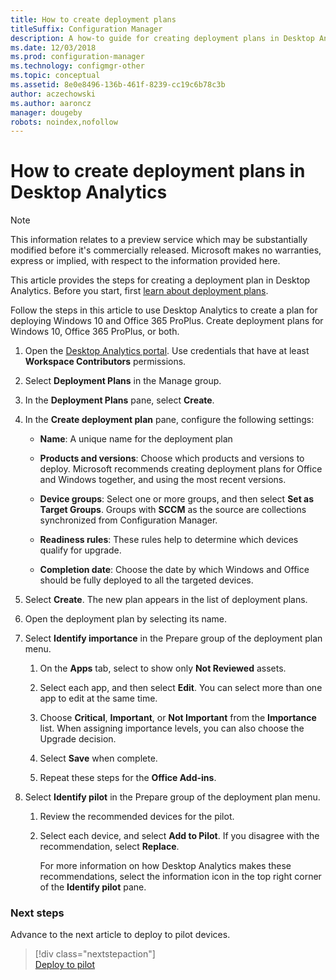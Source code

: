 ```yaml
---
title: How to create deployment plans
titleSuffix: Configuration Manager
description: A how-to guide for creating deployment plans in Desktop Analytics.
ms.date: 12/03/2018
ms.prod: configuration-manager
ms.technology: configmgr-other
ms.topic: conceptual
ms.assetid: 8e0e8496-136b-461f-8239-cc19c6b78c3b
author: aczechowski
ms.author: aaroncz
manager: dougeby
robots: noindex,nofollow
---
```


# How to create deployment plans in Desktop Analytics 

> [!Note]  
> This information relates to a preview service which may be substantially modified before it's commercially released. Microsoft makes no warranties, express or implied, with respect to the information provided here.  

This article provides the steps for creating a deployment plan in Desktop Analytics. Before you start, first [learn about deployment plans](/sccm/desktop-analytics/about-deployment-plans).

Follow the steps in this article to use Desktop Analytics to create a plan for deploying Windows 10 and Office 365 ProPlus. Create deployment plans for Windows 10, Office 365 ProPlus, or both.

1. Open the [Desktop Analytics portal](https://aka.ms/m365aprod). Use credentials that have at least **Workspace Contributors** permissions.  

2. Select **Deployment Plans** in the Manage group.  

3. In the **Deployment Plans** pane, select **Create**.  

4. In the **Create deployment plan** pane, configure the following settings:  

    - **Name**: A unique name for the deployment plan  

    - **Products and versions**: Choose which products and versions to deploy. Microsoft recommends creating deployment plans for Office and Windows together, and using the most recent versions.  

    - **Device groups**: Select one or more groups, and then select **Set as Target Groups**. Groups with **SCCM** as the source are collections synchronized from Configuration Manager.  

    - **Readiness rules**: These rules help to determine which devices qualify for upgrade. 

    - **Completion date**: Choose the date by which Windows and Office should be fully deployed to all the targeted devices.  

5. Select **Create**. The new plan appears in the list of deployment plans.  

6. Open the deployment plan by selecting its name.  

7. Select **Identify importance** in the Prepare group of the deployment plan menu.  

    1. On the **Apps** tab, select to show only **Not Reviewed** assets.  

    2. Select each app, and then select **Edit**. You can select more than one app to edit at the same time.   

    3. Choose **Critical**, **Important**, or **Not Important** from the **Importance** list. When assigning importance levels, you can also choose the Upgrade decision.  

    4. Select **Save** when complete.  

    5. Repeat these steps for the **Office Add-ins**.  

8. Select **Identify pilot** in the Prepare group of the deployment plan menu.  

    1. Review the recommended devices for the pilot.  

    2. Select each device, and select **Add to Pilot**. If you disagree with the recommendation, select **Replace**.  

        For more information on how Desktop Analytics makes these recommendations, select the information icon in the top right corner of the **Identify pilot** pane.



### Next steps

Advance to the next article to deploy to pilot devices.
> [!div class="nextstepaction"]  
> [Deploy to pilot](/sccm/desktop-analytics/deploy-pilot)  
